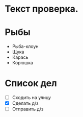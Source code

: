 # Текст проверка.

# Рыбы
* Рыба-клоун
* Щука
* Карась
* Корюшка

# Список дел
* [ ] Сходить на улицу
* [X] Сделать д/з
* [ ] Отправить д/з
